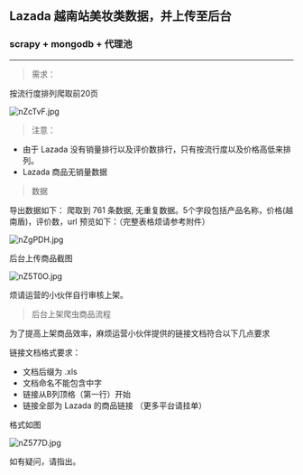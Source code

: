 ## Lazada 越南站美妆类数据，并上传至后台
### scrapy + mongodb + 代理池

---

> 需求：

按流行度排列爬取前20页

![nZcTvF.jpg](https://s2.ax1x.com/2019/09/04/nZcTvF.jpg)


> 注意：

- 由于 Lazada 没有销量排行以及评价数排行，只有按流行度以及价格高低来排列。
- Lazada 商品无销量数据

> 数据

导出数据如下：
爬取到 761 条数据, 无重复数据。5个字段包括产品名称，价格(越南盾)，评价数，url
预览如下：（完整表格烦请参考附件）

![nZgPDH.jpg](https://s2.ax1x.com/2019/09/04/nZgPDH.jpg)


后台上传商品截图

![nZ5T0O.jpg](https://s2.ax1x.com/2019/09/04/nZ5T0O.jpg)

烦请运营的小伙伴自行审核上架。

> 后台上架爬虫商品流程

为了提高上架商品效率，麻烦运营小伙伴提供的链接文档符合以下几点要求

链接文档格式要求：

- 文档后缀为 .xls
- 文档命名不能包含中字
- 链接从B列顶格（第一行）开始 
- 链接全部为 Lazada 的商品链接 （更多平台请挂单）

格式如图

![nZ577D.jpg](https://s2.ax1x.com/2019/09/04/nZ577D.jpg)

如有疑问，请指出。



